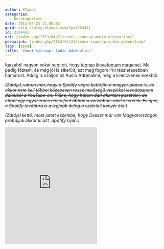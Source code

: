 ```yaml
---
author: KTamas
categories:
  - Uncategorized
date: 2013-04-21 21:05:02
guid: http://blog.ktamas.com/?p=2364441
id: 2364441
url: /index.php/2013/04/21/zenei-szunnap-audio-adrenaline/
permalink: /index.php/2013/04/21/zenei-szunnap-audio-adrenaline/
tags: [zene]
title: 'Zenei szünnap: Audio Adrenaline'
---
```


Igazából nagyon sokat segített, hogy [tegnap kinyafogtam magamat](http://blog.ktamas.com/index.php/2013/04/20/irrital/). Ma pedig főztem, és még jól is sikerült, ezt meg fogom írni részletesebben hamarost. Addig is szóljon az Audio Adrenaline, még a kilencvenes évekből. 

<del datetime="2013-04-21T19:04:16+00:00"><em>(Zárójel, várom már, hogy a Spotify végre betörjön a magyar piacra is, és akkor nem kell többet közepesen rossz minőségű verziókat levadásznom dalokból a YouTube-on. Pláne, hogy három dalt akartam posztolni, de ebből egy egyszerűen nincs fent abban a verzióban, amit szeretek. És igen, a Spotify továbbra is a legjobb dolog a szeletelt kenyér óta.)</em></del>

_(Zárójel kettő, most jutott eszembe, hogy Deezer már van Magyarországon, próbáljuk akkor ki azt, Spotify híján.)_

<iframe src="https://open.spotify.com/embed/album/2qY04iep2WNo8UZCsFlagp" width="300" height="380" frameborder="0" allowtransparency="true" allow="encrypted-media"></iframe>
